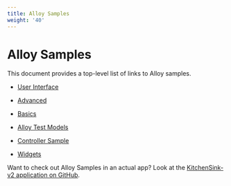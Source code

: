 ```yaml
---
title: Alloy Samples
weight: '40'
---
```


# Alloy Samples

This document provides a top-level list of links to Alloy samples.

* [User Interface](/guide/Alloy_Framework/Alloy_Guide/Alloy_Test_Apps/User_Interface/)

* [Advanced](/guide/Alloy_Framework/Alloy_Guide/Alloy_Test_Apps/Advanced/)

* [Basics](/guide/Alloy_Framework/Alloy_Guide/Alloy_Test_Apps/Basics/)

* [Alloy Test Models](/guide/Alloy_Framework/Alloy_Guide/Alloy_Test_Apps/Alloy_Test_Models/)

* [Controller Sample](/guide/Alloy_Framework/Alloy_How-tos/Alloy_Samples/Alloy_Controllers_Sample/)

* [Widgets](/guide/Alloy_Framework/Alloy_Guide/Alloy_Test_Apps/Widgets/)

Want to check out Alloy Samples in an actual app? Look at the [KitchenSink-v2 application on GitHub](https://github.com/appcelerator/kitchensink-v2).
